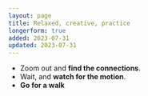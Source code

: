 ```yaml
---
layout: page
title: Relaxed, creative, practice
longerform: true
added: 2023-07-31
updated: 2023-07-31
---
```


- Zoom out and **find the connections**.
- Wait, and **watch for the motion**.
- **Go for a walk**